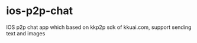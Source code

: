 # ios-p2p-chat
IOS p2p chat app which based on kkp2p sdk of kkuai.com, support sending text and images
